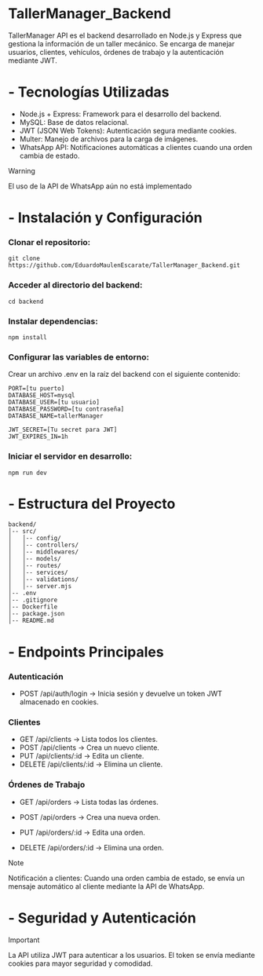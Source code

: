 # TallerManager_Backend
TallerManager API es el backend desarrollado en Node.js y Express que gestiona la información de un taller mecánico. Se encarga de manejar usuarios, clientes, vehículos, órdenes de trabajo y la autenticación mediante JWT.

# - Tecnologías Utilizadas

* Node.js + Express: Framework para el desarrollo del backend.
* MySQL: Base de datos relacional.
* JWT (JSON Web Tokens): Autenticación segura mediante cookies.
* Multer: Manejo de archivos para la carga de imágenes.
* WhatsApp API: Notificaciones automáticas a clientes cuando una orden cambia de estado.
>[!Warning]
>El uso de la API de WhatsApp aún no está implementado



# - Instalación y Configuración

### Clonar el repositorio:
    git clone https://github.com/EduardoMaulenEscarate/TallerManager_Backend.git

### Acceder al directorio del backend:
    cd backend

### Instalar dependencias:
    npm install

### Configurar las variables de entorno:
Crear un archivo .env en la raíz del backend con el siguiente contenido:
    
    PORT=[tu puerto]
    DATABASE_HOST=mysql
    DATABASE_USER=[tu usuario]
    DATABASE_PASSWORD=[tu contraseña]
    DATABASE_NAME=tallerManager
    
    JWT_SECRET=[Tu secret para JWT]
    JWT_EXPIRES_IN=1h

### Iniciar el servidor en desarrollo:
    npm run dev

# - Estructura del Proyecto

    backend/
    │-- src/
    │   │-- config/
    │   │-- controllers/
    │   │-- middlewares/
    │   │-- models/
    │   │-- routes/
    │   │-- services/
    │   │-- validations/
    │   │-- server.mjs
    │-- .env
    │-- .gitignore
    │-- Dockerfile
    │-- package.json
    │-- README.md

# - Endpoints Principales

### Autenticación

* POST /api/auth/login → Inicia sesión y devuelve un token JWT almacenado en cookies.

### Clientes

* GET /api/clients → Lista todos los clientes.
* POST /api/clients → Crea un nuevo cliente.
* PUT /api/clients/:id → Edita un cliente.
* DELETE /api/clients/:id → Elimina un cliente.

### Órdenes de Trabajo

* GET /api/orders → Lista todas las órdenes.

* POST /api/orders → Crea una nueva orden.

* PUT /api/orders/:id → Edita una orden.

* DELETE /api/orders/:id → Elimina una orden.

> [!NOTE]
> Notificación a clientes: Cuando una orden cambia de estado, se envía un mensaje automático al cliente mediante la API de WhatsApp.

# - Seguridad y Autenticación

> [!IMPORTANT]
> La API utiliza JWT para autenticar a los usuarios. El token se envía mediante cookies para mayor seguridad y comodidad.

